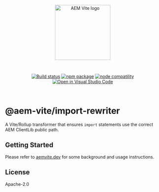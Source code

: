 <p align="center">
  <a href="https://aemvite.dev" target="_blank" rel="noopener noreferrer">
    <img width="180" src="https://aemvite.dev/static/logo-outlined.png" alt="AEM Vite logo">
  </a>
</p>
<br/>
<p align="center">
  <a href="https://github.com/aem-vite/import-rewriter/actions/workflows/build.yml"><img src="https://github.com/aem-vite/import-rewriter/actions/workflows/build.yml/badge.svg?branch=develop" alt="Build status"></a>
  <a href="https://npmjs.com/package/@aem-vite/import-rewriter"><img src="https://img.shields.io/npm/v/@aem-vite/import-rewriter.svg" alt="npm package"></a>
  <a href="https://nodejs.org/en/about/releases/"><img src="https://img.shields.io/node/v/@aem-vite/import-rewriter.svg" alt="node compatility"></a>
  <a href="https://open.vscode.dev/aem-vite/import-rewriter"><img src="https://img.shields.io/static/v1?logo=visualstudiocode&label=&message=Open%20in%20Visual%20Studio%20Code&labelColor=2c2c32&color=007acc&logoColor=007acc" alt="Open in Visual Studio Code"></a>
</p>
<br/>

# @aem-vite/import-rewriter

A Vite/Rollup transformer that ensures `import` statements use the correct AEM ClientLib public path.

## Getting Started

Please refer to [aemvite.dev](https://aemvite.dev/guide/front-end/dynamic-imports/) for some background and usage instructions.

## License

Apache-2.0
